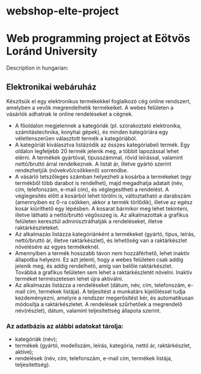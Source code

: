 # webshop-elte-project

# Web programming project at Eötvös Loránd University 

Description in hungarian:

## Elektronikai webáruház

Készítsük el egy elektronikus termékekkel foglalkozó cég online rendszert, amelyben a vevők megrendelhetik termékeiket.
A webes felületen a vásárlók adhatnak le online rendeléseket a cégnek.
* A főoldalon megjelennek a kategóriák (pl. szórakoztató elektronika, számítástechnika, konyhai gépek), és minden kategóriára egy véletlenszerűen választott termék a kategóriából.
* A kategóriát kiválasztva listázódik az összes kategóriabeli termék. Egy oldalon legfeljebb 20 termék jelenik meg, a többit lapozással lehet elérni. A termékek gyártóval, típusszámmal, rövid leírással, valamint nettó/bruttó árral rendelkeznek. A listát ár, illetve gyártó szerint rendezhetjük (növekvő/csökkenő) sorrendbe.
* A vásárló tetszőleges számban helyezheti a kosárba a termékeket (egy termékből több darabot is rendelhet), majd megadhatja adatait (név, cím, telefonszám, e-mail cím), és véglegesítheti a rendelést. A véglegesítés előtt a kosárból lehet törölni is, változtatható a darabszám (amennyiben ez 0-ra csökken, akkor a termék törlődik), illetve az egész kosár kiüríthető egy lépésben. A kosarat bármikor meg lehet tekinteni, illetve látható a nettó/bruttó végösszeg is. Az alkalmazottak a grafikus felületen keresztül adminisztrálhatják a rendeléseket, illetve raktárkészleteket.
* Az alkalmazás listázza kategóriánként a termékeket (gyártó, típus, leírás, nettó/bruttó ár, illetve raktárkészlet), és lehetőség van a raktárkészlet növelésére az egyes termékeknél.
* Amennyiben a termék hosszabb távon nem hozzáférhető, lehet inaktív állapotba helyezni. Ez azt jelenti, hogy a webes felületen csak addig jelenik meg, és addig rendelhető, amíg van belőle raktárkészlet. Továbbá a grafikus felületen sem lehet a raktárkészletét növelni. Inaktív terméket természetesen lehet újra aktiválni.
* Az alkalmazás listázza a rendeléseket (dátum, név, cím, telefonszám, e-mail
cím, termékek listája). A teljesítést a munkatárs kijelöléssel tudja kezdeményezni, amelyre a rendszer megerősítést kér, és automatikusan módosítja a raktárkészletet. A rendelések szűrhetőek a megrendelő név(részlet), dátum, valamint teljesítettség állapota szerint.

### Az adatbázis az alábbi adatokat tárolja:
* kategóriák (név);
* termékek (gyártó, modellszám, leírás, kategória, nettó ár, raktárkészlet, aktíve);
* rendelések (név, cím, telefonszám, e-mail cím, termékek listája, teljesítettség).
